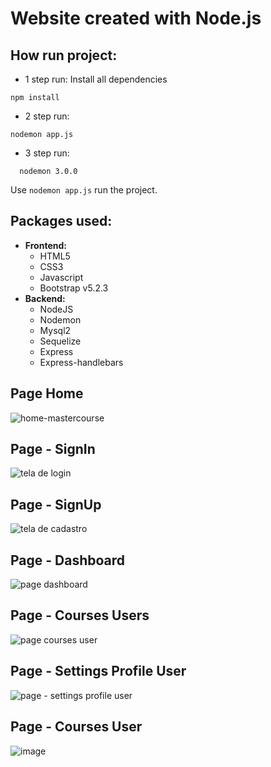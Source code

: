 # Website created with Node.js

## How run project:
- 1 step run: Install all dependencies
```
npm install
```
- 2 step run: 
```
nodemon app.js
```
- 3 step run:
```
  nodemon 3.0.0
```
Use `nodemon app.js` run the project.

## Packages used:
- **Frontend:**
  - HTML5
  - CSS3
  - Javascript
  - Bootstrap v5.2.3
- **Backend:**
  - NodeJS
  - Nodemon
  - Mysql2
  - Sequelize
  - Express
  - Express-handlebars


## Page Home
![home-mastercourse](https://user-images.githubusercontent.com/67030481/236507772-0b649e1c-b56a-4067-9bf1-c1fe6b83fdb4.png)



## Page - SignIn
![tela de login](https://github.com/Wiliami/site_mastercourse.on/assets/67030481/a7fdb8cb-9b22-4982-9caf-22c9ce435817)

## Page - SignUp
![tela de cadastro](https://github.com/Wiliami/site_mastercourse.on/assets/67030481/f664aa95-7b10-4b95-8c2e-500c0cd3b1e7)

## Page - Dashboard
![page dashboard](https://github.com/Wiliami/nodejs-website/assets/67030481/fefcc0aa-dd95-4cee-88dc-988635da2315)

## Page - Courses Users
![page courses user](https://github.com/Wiliami/nodejs-website/assets/67030481/376407aa-2415-4d95-8318-6a62bf47ff1a)

## Page - Settings Profile User
![page - settings profile user](https://github.com/Wiliami/nodejs-website/assets/67030481/0eb8ff8e-a9f2-4b9b-b69a-1caabc47a483)

## Page - Courses User 
![image](https://github.com/Wiliami/nodejs-website/assets/67030481/20745f86-156d-410d-af98-cec62e5ffdab)

